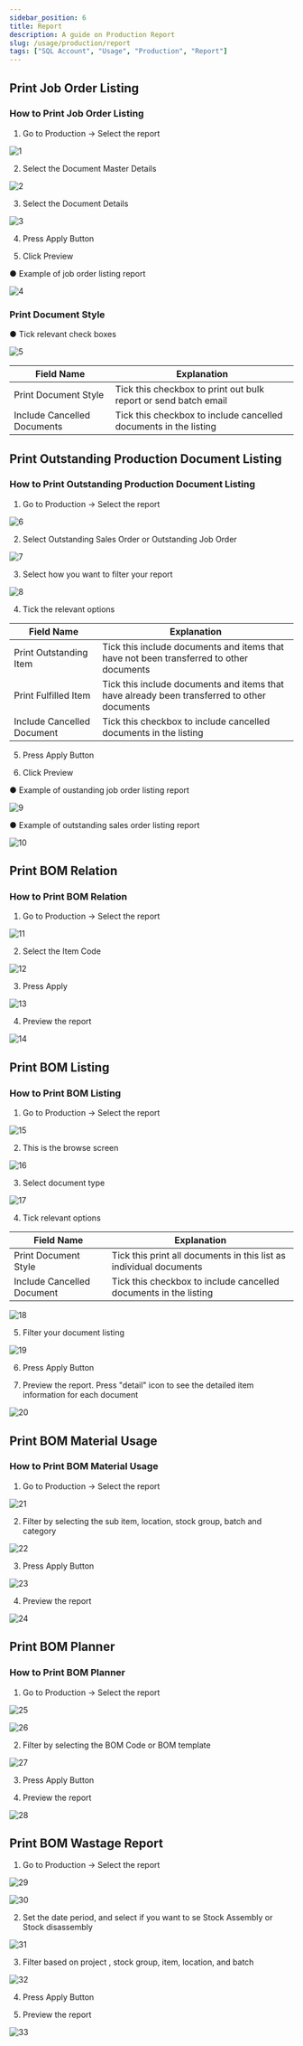 ```yaml
---
sidebar_position: 6
title: Report
description: A guide on Production Report
slug: /usage/production/report
tags: ["SQL Account", "Usage", "Production", "Report"]
---
```


## Print Job Order Listing

### How to Print Job Order Listing

1. Go to Production -> Select the report

![1](../../../static/img/getting-started/user-guide/production/report/jj1.png)

2. Select the Document Master Details

![2](../../../static/img/getting-started/user-guide/production/report/jj2.png)

3. Select the Document Details

![3](../../../static/img/getting-started/user-guide/production/report/jj3.png)

4. Press Apply Button

5. Click Preview

● Example of job order listing report

![4](../../../static/img/getting-started/user-guide/production/report/jj4.png)

### Print Document Style

● Tick relevant check boxes

![5](../../../static/img/getting-started/user-guide/production/report/jj5.png)

|**Field Name**| **Explanation**|
|---|---|
|Print Document Style | Tick this checkbox to print out bulk report or send batch email|
|Include Cancelled Documents |  Tick this checkbox to include cancelled documents in the listing|

## Print Outstanding Production Document Listing

### How to Print Outstanding Production Document Listing

1. Go to Production -> Select the report

![6](../../../static/img/getting-started/user-guide/production/report/jj6.png)

2. Select Outstanding Sales Order or Outstanding Job Order

![7](../../../static/img/getting-started/user-guide/production/report/jj7.png)

3. Select how you want to filter your report

![8](../../../static/img/getting-started/user-guide/production/report/jj8.png)

4. Tick the relevant options

|**Field Name**| **Explanation**|
|---|---|
|Print Outstanding Item | Tick this include documents and items that have not been transferred to other documents|
|Print Fulfilled Item | Tick this include documents and items that have already been transferred to other documents|
|Include Cancelled Document | Tick this checkbox to include cancelled documents in the listing|

5. Press Apply Button

6. Click Preview

● Example of oustanding job order listing report

![9](../../../static/img/getting-started/user-guide/production/report/jj9.png)

● Example of outstanding sales order listing report

![10](../../../static/img/getting-started/user-guide/production/report/jj10.png)

## Print BOM Relation

### How to Print BOM Relation

1. Go to Production -> Select the report

![11](../../../static/img/getting-started/user-guide/production/report/jj11.png)

2. Select the Item Code

![12](../../../static/img/getting-started/user-guide/production/report/jj12.png)

3. Press Apply

![13](../../../static/img/getting-started/user-guide/production/report/jj13.png)

4. Preview the report

![14](../../../static/img/getting-started/user-guide/production/report/jj14.png)

## Print BOM Listing

### How to Print BOM Listing

1. Go to Production -> Select the report

![15](../../../static/img/getting-started/user-guide/production/report/jj15.png)

2. This is the browse screen

![16](../../../static/img/getting-started/user-guide/production/report/jj16.png)

3. Select document type

![17](../../../static/img/getting-started/user-guide/production/report/jj17.png)

4. Tick relevant options

|**Field Name** | **Explanation**|
|---|---|
|Print Document Style| Tick this print all documents in this list as individual documents|
|Include Cancelled Document | Tick this checkbox to include cancelled documents in the listing|

![18](../../../static/img/getting-started/user-guide/production/report/jj18.png)

5. Filter your document listing

![19](../../../static/img/getting-started/user-guide/production/report/jj19.png)

6. Press Apply Button

7. Preview the report. Press "detail" icon to see the detailed item information for each document

![20](../../../static/img/getting-started/user-guide/production/report/jj20.png)

## Print BOM Material Usage

### How to Print BOM Material Usage

1. Go to Production -> Select the report

![21](../../../static/img/getting-started/user-guide/production/report/jj21.png)

2. Filter by selecting the sub item, location, stock group, batch and category

![22](../../../static/img/getting-started/user-guide/production/report/jj22.png)

3. Press Apply Button

![23](../../../static/img/getting-started/user-guide/production/report/jj23.png)

4. Preview the report

![24](../../../static/img/getting-started/user-guide/production/report/jj24.png)

## Print BOM Planner

### How to Print BOM Planner

1. Go to Production -> Select the report

![25](../../../static/img/getting-started/user-guide/production/report/jj25.png)

![26](../../../static/img/getting-started/user-guide/production/report/jj26.png)

2. Filter by selecting the BOM Code or BOM template

![27](../../../static/img/getting-started/user-guide/production/report/jj27.png)

3. Press Apply Button

4. Preview the report

![28](../../../static/img/getting-started/user-guide/production/report/jj28.png)

## Print BOM Wastage Report

1. Go to Production -> Select the report

![29](../../../static/img/getting-started/user-guide/production/report/jj29.png)

![30](../../../static/img/getting-started/user-guide/production/report/jj30.png)

2. Set the date period, and select if you want to se Stock Assembly or Stock disassembly

![31](../../../static/img/getting-started/user-guide/production/report/jj31.png)

3. Filter based on project , stock group, item, location, and batch

![32](../../../static/img/getting-started/user-guide/production/report/jj32.png)

4. Press Apply Button

5. Preview the report

![33](../../../static/img/getting-started/user-guide/production/report/jj33.png)

